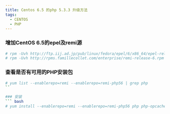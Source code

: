 ```yaml
---
title: Centos 6.5 的php 5.3.3 升级方法
tags:
  - CENTOS
  - PHP
---
```


### 增加CentOS 6.5的epel及remi源
``` bash
# rpm -Uvh http://ftp.iij.ad.jp/pub/linux/fedora/epel/6/x86_64/epel-release-6-8.noarch.rpm
# rpm -Uvh http://rpms.famillecollet.com/enterprise/remi-release-6.rpm
```


### 查看是否有可用的PHP安装包
``` bash
# yum list --enablerepo=remi --enablerepo=remi-php56 | grep php
``

### 安装
``` bash
# yum install --enablerepo=remi --enablerepo=remi-php56 php php-opcache php-devel php-mbstring php-mcrypt php-mysqlnd php-phpunit-PHPUnit php-pecl-xdebug php-pecl-xhprof php-gd
```